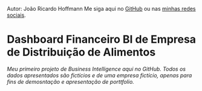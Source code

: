 Autor: João Ricardo Hoffmann
Me siga aqui no  [GitHub](https://github.com/rico-hoffmann) ou  nas [minhas redes sociais](https://linktr.ee/ricohoffmann).

# Dashboard Financeiro BI de Empresa de Distribuição de Alimentos

*Meu primeiro projeto de Business Intelligence aqui no GitHub. Todos os dados apresentados são fictícios e de uma empresa fictício, apenas para fins de demosntação e apresentação de porttfolio.*
